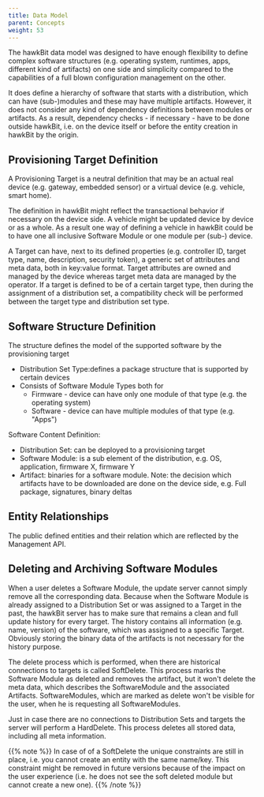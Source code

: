 ```yaml
---
title: Data Model
parent: Concepts
weight: 53
---
```


The hawkBit data model was designed to have enough flexibility to define complex software structures (e.g. operating system, runtimes, apps, different kind of artifacts) on one side and simplicity compared to the capabilities of a full blown configuration management on the other.
<!--more-->

It does define a hierarchy of software that starts with a distribution, which can have (sub-)modules and these may have multiple artifacts. However, it does not consider any kind of dependency definitions between modules or artifacts. As a result, dependency checks - if necessary - have to be done outside hawkBit, i.e. on the device itself or before the entity creation in hawkBit by the origin.

## Provisioning Target Definition

A Provisioning Target is a neutral definition that may be an actual real device (e.g. gateway, embedded sensor) or a virtual device (e.g. vehicle, smart home).

The definition in hawkBit might reflect the transactional behavior if necessary on the device side. A vehicle might be updated device by device or as a whole. As a result one way of defining a vehicle in hawkBit could be to have one all inclusive Software Module or one module per (sub-) device.

A Target can have, next to its defined properties (e.g. controller ID, target type, name, description, security token), a generic set of attributes and meta data, both in key:value format. Target attributes are owned and managed by the device whereas target meta data are managed by the operator. If a target is defined to be of a certain target type, then during the assignment of a distribution set, a compatibility check will be performed between the target type and distribution set type.

## Software Structure Definition

The structure defines the model of the supported software by the provisioning target

- Distribution Set Type:defines a package structure that is supported by certain devices
- Consists of Software Module Types both for
  - Firmware - device can have only one module of that type (e.g. the operating system)
  - Software - device can have multiple modules of that type (e.g. "Apps")

Software Content Definition:

- Distribution Set: can be deployed to a provisioning target
- Software Module: is a sub element of the distribution, e.g. OS, application, firmware X, firmware Y
- Artifact: binaries for a software module. Note: the decision which artifacts have to be downloaded are done on the device side, e.g. Full package, signatures, binary deltas


## Entity Relationships
The public defined entities and their relation which are reflected by the Management API.



## Deleting and Archiving Software Modules
When a user deletes a Software Module, the update server cannot simply remove all the corresponding data. Because when the Software Module is already assigned to a Distribution Set or was assigned to a Target in the past, the hawkBit server has to make sure that remains a clean and full update history for every target. The history contains all information (e.g. name, version) of the software, which was assigned to a specific Target. Obviously storing the binary data of the artifacts is not necessary for the history purpose.

The delete process which is performed, when there are historical connections to targets is called SoftDelete. This process marks the Software Module as deleted and removes the artifact, but it won't delete the meta data, which describes the SoftwareModule and the associated Artifacts. SoftwareModules, which are marked as delete won't be visible for the user, when he is requesting all SoftwareModules.

Just in case there are no connections to Distribution Sets and targets the server will perform a HardDelete. This process deletes all stored data, including all meta information.

{{% note %}}
In case of of a SoftDelete the unique constraints are still in place, i.e. you cannot create an entity with the same name/key. This constraint might be removed in future versions because of the impact on the user experience (i.e. he does not see the soft deleted module but cannot create a new one).
{{% /note %}}